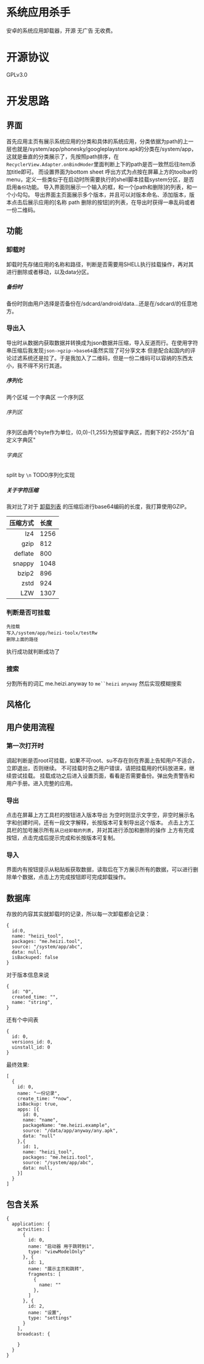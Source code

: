 # 系统应用杀手
安卓的系统应用卸载器，开源 无广告 无收费。
# 开源协议
GPLv3.0

# 开发思路
## 界面
首先应用主页有展示系统应用的分类和具体的系统应用，分类依据为path的上一层也就是/system/app/phonesky/googleplaystore.apk的分类在/system/app，这就是垂直的分类展示了，先按照path排序，在`RecyclerView.Adapter.onBindHoder`里面判断上下的path是否一致然后往item添加title即可。
而设置界面为bottom sheet 呼出方式为点按在屏幕上方的toolbar的menu，定义一些类似于在启动时所需要执行的shell脚本挂载system分区，是否启用`备份`功能。
导入界面则展示一个输入的框，和一个[path和删除]的列表，和一个小勾勾。
导出界面主页面展示多个版本，并且可以对版本命名、添加版本，版本点击后展示应用的[名称 path 删除的按钮]的列表，在导出时获得一串乱码或者一份二维码。
## 功能
### 卸载时
卸载时先存储应用的名称和路径，判断是否需要用SHELL执行挂载操作，再对其进行删除或者移动，以及data分区。
##### 备份时
备份时则由用户选择是否备份在/sdcard/android/data...还是在/sdcard/的任意地方。
### 导出入
导出时从数据内获取数据并转换成为json数据并压缩，导入反道而行。在使用字符串压缩后我发现`json->gzip->base64`虽然实现了可分享文本 但是配合起国内的评论过滤系统还是拉了。于是我加入了二维码，但是一份二维码可以容纳的东西太小，我不得不另行其道。
##### 序列化
两个区域 一个字典区 一个序列区
###### 序列区
序列区由两个byte作为单位，(0,0)-(1,255)为预留字典区，而剩下的2-255为"自定义字典区"
###### 字典区
split by `\n`
TODO序列化实现
##### 关于字符压缩
我对比了对于 [卸载列表](https://github.com/ElisaMin/SystemAppsKiller/blob/7adfc99f86c305cba054553d74679ec24480fe05/app/src/main/java/me/heizi/box/packagemanager/libs/lib.kt) 的压缩后进行base64编码的长度，我打算使用GZIP。

|压缩方式|长度 |
|---:|:----|
|lz4     |1256|
|gzip    |812|
|deflate |800|
|snappy  |1048|
|bzip2   |896|
|zstd    |924|
|LZW     |1307|
### 判断是否可挂载
```
先挂载
写入/system/app/heizi-toolx/testRw
删除上面的路径
```
执行成功就判断成功了
### 搜索
分割所有的词汇 me.heizi.anyway to `me``heizi` `anyway` 然后实现模糊搜索
## 风格化
## 用户使用流程
### 第一次打开时
调起判断是否root可挂载，如果不可root、su不存在则在界面上告知用户不适合，立即退出，否则继续。
不可挂载时告之用户错误，请把挂载用的代码放进来，继续尝试挂载。
挂载成功之后进入设置页面，看看是否需要备份。弹出免责警告和用户手册。进入完整的应用。
### 导出
点击在屏幕上方工具栏的按钮进入版本导出 为空时则显示文字空，非空时展示名字和创建时间，还有一段文字解释，长按版本可复制导出这个版本。
点击上方工具栏的加号展示所有从`已经卸载的列表`，并对其进行添加和删除的操作 上方有完成按钮，点击完成后提示完成和长按版本可复制。
### 导入
界面内有按钮提示从粘贴板获取数据，读取后在下方展示所有的数据，可以进行删除单个数据，点击上方完成按钮即可完成卸载操作。
## 数据库
存放的内容其实就卸载时的记录，所以每一次卸载都会记录：
```json5
{
  id:0,
  name: "heizi_tool",
  packages: "me.heizi.tool",
  source: "/system/app/abc",
  data: null,
  isBackuped: false
}
```
对于版本信息来说
```json5
{
  id: "0",
  created_time: "",
  name: "string",
}
```
还有个中间表
```json5
{
  id: 0,
  versions_id: 0,
  uinstall_id: 0
}
```
最终效果:
```json5
[
  {
    id: 0,
    name: "一份记录",
    create_time: "*now",
    isBackup: true,
    apps: [{
      id: 0,
      name: "name",
      packageName: "me.heizi.example",
      source: "/data/app/anyway/any.apk",
      data: "null"
    },{
      id: 1,
      name: "heizi_tool",
      packages: "me.heizi.tool",
      source: "/system/app/abc",
      data: null,
    }]
  }
]
```
## 包含关系
```json5
{
  application: {
    actvities: [
      {
        id: 0,
        name: "启动器 用于跳转到1",
        type: "viewModelOnly"
      }, {
        id: 1,
        name: "展示主页和跳转",
        fragments: [
          {
            name: ""
          },
        ]
      }, {
        id: 2,
        name: "设置",
        type: "settings"
      }
    ],
    broadcast: {
      
    }
  }
}
```
